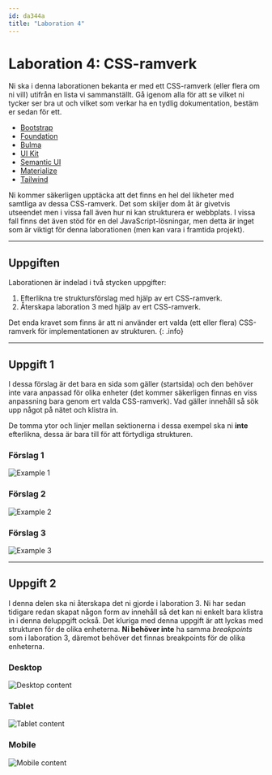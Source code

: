 ```yaml
---
id: da344a
title: "Laboration 4"
---
```


# Laboration 4: CSS-ramverk

Ni ska i denna laborationen bekanta er med ett CSS-ramverk (eller flera om ni vill) utifrån en lista vi sammanställt. Gå igenom alla för att se vilket ni tycker ser bra ut och vilket som verkar ha en tydlig dokumentation, bestäm er sedan för ett.

* [Bootstrap](https://getbootstrap.com)
* [Foundation](https://get.foundation)
* [Bulma](https://bulma.io)
* [UI Kit](https://getuikit.com)
* [Semantic UI](https://semantic-ui.com)
* [Materialize](https://materializecss.com)
* [Tailwind](https://tailwindcss.com)

Ni kommer säkerligen upptäcka att det finns en hel del likheter med samtliga av dessa CSS-ramverk. Det som skiljer dom åt är givetvis utseendet men i vissa fall även hur ni kan strukturera er webbplats. I vissa fall finns det även stöd för en del JavaScript-lösningar, men detta är inget som är viktigt för denna laborationen (men kan vara i framtida projekt).

---

## Uppgiften

Laborationen är indelad i två stycken uppgifter:

1. Efterlikna tre struktursförslag med hjälp av ert CSS-ramverk.
2. Återskapa laboration 3 med hjälp av ert CSS-ramverk.

Det enda kravet som finns är att ni använder ert valda (ett eller flera) CSS-ramverk för implementationen av strukturen.
{: .info}

---

## Uppgift 1

I dessa förslag är det bara en sida som gäller (startsida) och den behöver inte vara anpassad för olika enheter (det kommer säkerligen finnas en viss anpassning bara genom ert valda CSS-ramverk). Vad gäller innehåll så sök upp något på nätet och klistra in.

De tomma ytor och linjer mellan sektionerna i dessa exempel ska ni **inte** efterlikna, dessa är bara till för att förtydliga strukturen.

### Förslag 1

![Example 1](../images/wireframe_example_1.png)

### Förslag 2

![Example 2](../images/wireframe_example_2.png)

### Förslag 3

![Example 3](../images/wireframe_example_3.png)

---

## Uppgift 2

I denna delen ska ni återskapa det ni gjorde i laboration 3. Ni har sedan tidigare redan skapat någon form av innehåll så det kan ni enkelt bara klistra in i denna deluppgift också. Det kluriga med denna uppgift är att lyckas med strukturen för de olika enheterna. **Ni behöver inte** ha samma *breakpoints* som i laboration 3, däremot behöver det finnas breakpoints för de olika enheterna.

### Desktop

![Desktop content](../images/wireframe_content_3.png)

### Tablet

![Tablet content](../images/wireframe_content_2.png)

### Mobile

![Mobile content](../images/wireframe_content_1.png)
